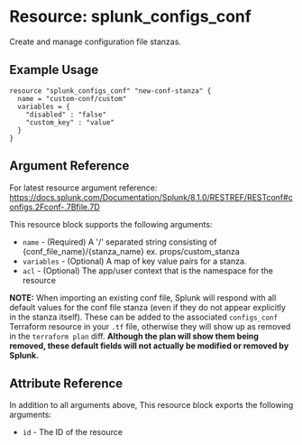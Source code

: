 # Resource: splunk_configs_conf
Create and manage configuration file stanzas.

## Example Usage
```
resource "splunk_configs_conf" "new-conf-stanza" {
  name = "custom-conf/custom"
  variables = {
    "disabled" : "false"
    "custom_key" : "value"
  }
}
```

## Argument Reference
For latest resource argument reference: https://docs.splunk.com/Documentation/Splunk/8.1.0/RESTREF/RESTconf#configs.2Fconf-.7Bfile.7D

This resource block supports the following arguments:
* `name` - (Required) A '/' separated string consisting of {conf_file_name}/{stanza_name} ex. props/custom_stanza
* `variables` - (Optional) A map of key value pairs for a stanza.
* `acl` - (Optional) The app/user context that is the namespace for the resource

**NOTE:** When importing an existing conf file, Splunk will respond with all default values for the conf file stanza (even if they do not appear explicitly in the stanza itself). These can be added to the associated `configs_conf` Terraform resource in your `.tf` file, otherwise they will show up as removed in the `terraform plan` diff. <b>Although the plan will show them being removed, these default fields will <b>not</b> actually be modified or removed by Splunk.</b>

## Attribute Reference
In addition to all arguments above, This resource block exports the following arguments:

* `id` - The ID of the resource
